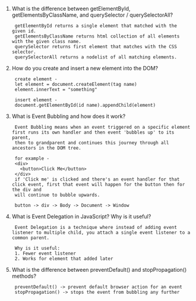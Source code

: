 1. What is the difference between getElementById, getElementsByClassName, and querySelector / querySelectorAll?

        getElementById returns a single element that matched with the given id.
        getElementsByClassName returns html collection of all elements with the given class name.
        querySelector returns first element that matches with the CSS selector.
        querySelectorAll returns a nodelist of all matching elements.

2. How do you create and insert a new element into the DOM?
        
        create element - 
        let element = document.createElement(tag name)
        element.innerText = "something"

        insert element - 
        document.getElementById(id name).appendChild(element)

3. What is Event Bubbling and how does it work?

        Event Bubbling means when an event triggered on a specific element first runs its own handler and then event 'bubbles up' to its parent, 
        then to grandparent and continues this journey through all ancestors in the DOM tree.

        for example -
        <div>
          <button>Click Me</button>
        </div>
        if 'Click me' is clicked and there's an event handler for that click event, first that event will happen for the button then for the div and
        will continue to bubble upwards.

        button -> div -> Body -> Document -> Window

4. What is Event Delegation in JavaScript? Why is it useful?

        Event Delegation is a technique where instead of adding event listener to multiple child, you attach a single event listener to a common parent.
        
        Why is it useful: 
        1. Fewer event listener
        2. Works for element that added later

5. What is the difference between preventDefault() and stopPropagation() methods?

        preventDefault() -> prevent default browser action for an event
        stopPropagation() -> stops the event from bubbling any further
